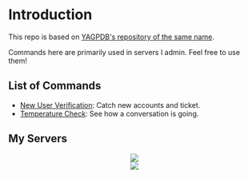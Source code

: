 # Introduction

This repo is based on [YAGPDB's repository of the same name](https://github.com/yagpdb-cc/yagpdb-cc/).

Commands here are primarily used in servers I admin. Feel free to use them!

## List of Commands

- [New User Verification](./new-user-verification/README.md): Catch new accounts and ticket.
- [Temperature Check](./temperature-check/README.md): See how a conversation is going.

## My Servers

<div align="center">
  <a href="https://discord.gg/mapona">
    <img src="https://img.shields.io/discord/301377942062366741?style=plastic&logo=discord&logoColor=white&labelColor=5865F2&color=425549&label=ma%20pona%20pi%20toki%20pona" />
  </a>
  <div />
  <a href="https://discord.gg/ChC6qtVsSE">
    <img src="https://img.shields.io/discord/969386329513295872?style=plastic&logo=discord&logoColor=white&labelColor=violet&color=425549&label=kama%20sona" />
  </a>
</div>
